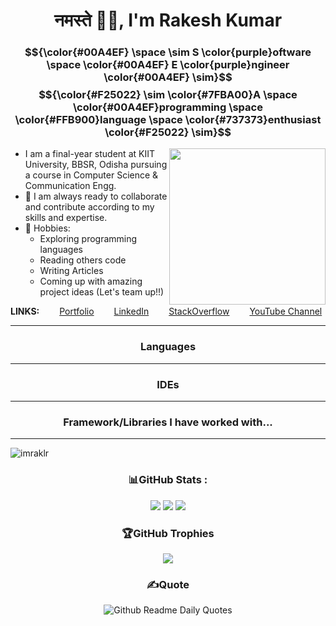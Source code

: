 <h1 align="center">नमस्ते 🙏🏻, I'm Rakesh Kumar</h1>

### $${\color{#00A4EF} \space \sim S \color{purple}oftware \space \color{#00A4EF} E \color{purple}ngineer \color{#00A4EF} \sim}$$ $${\color{#F25022} \sim \color{#7FBA00}A \space \color{#00A4EF}programming \space \color{#FFB900}language \space \color{#737373}enthusiast \color{#F25022} \sim}$$

<img align='right' src="https://media4.giphy.com/media/XmSFPR3MUxNlCWwNQY/giphy.gif?cid=ecf05e47xgz59qkf0hcqjngzlrr2f3fu4kutzocprptz7kmy&ep=v1_gifs_search&rid=giphy.gif&ct=g" width="250" height="250" class="giphy-embed"/>

* I am a final-year student at KIIT University, BBSR, Odisha pursuing a course in Computer Science & Communication Engg.
* 🤝 I am always ready to collaborate and contribute according to my skills and expertise.
* 📅 Hobbies:
  * Exploring programming languages
  * Reading others code
  * Writing Articles
  * Coming up with amazing project ideas (Let's team up!!)

**LINKS:**
&emsp;&emsp;[Portfolio](https://portfolios-ypkg.onrender.com/portfolio?role=software-engineer)
&emsp;&emsp;[LinkedIn](https://www.linkedin.com/in/rakesh-kumar-4804b71a0/)
&emsp;&emsp;[StackOverflow](https://stackoverflow.com/users/14105067/imraklr)
&emsp;&emsp;[YouTube Channel](https://www.youtube.com/@rootnode9513)

<hr>

<p align="center">
  <h3 align="center">Languages</h3>
  <hr>
  <h3 align="center">IDEs</h3>
  <hr>
  <h3 align="center">Framework/Libraries I have worked with...</h3>
</p>

<hr>

<p align="left"> <img src="https://komarev.com/ghpvc/?username=imraklr&label=Profile%20views&color=0e75b6&style=flat" alt="imraklr" /> </p>

<div align="center">

### 📊GitHub Stats :
![](https://github-readme-stats.vercel.app/api?username=imraklr&theme=shadow_red&hide_border=false&include_all_commits=false&count_private=false&bg_color=00000000&border_radius=32)
![](https://github-readme-streak-stats.herokuapp.com/?user=imraklr&theme=shadow_red&bg_color=00000000&hide_border=false&border_radius=32)
![](https://github-readme-stats.vercel.app/api/top-langs/?username=imraklr&theme=shadow_red&hide_border=false&include_all_commits=false&count_private=false&layout=donut-vertical&border_radius=32&bg_color=00000000)

### 🏆GitHub Trophies
![](https://github-trophies.vercel.app/?username=imraklr&theme=shadow_red&no-frame=true&no-bg=false&margin-w=4&bg_color=00000000)


### ✍️Quote
![Github Readme Daily Quotes](https://readme-daily-quotes.vercel.app/api?theme=transparent&font=libre_baskerville)
 
</div>
